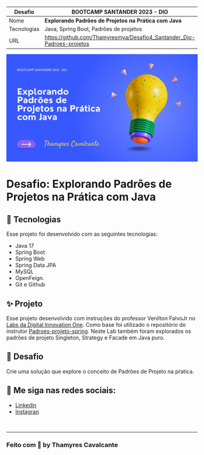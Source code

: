 
| Desafio | BOOTCAMP SANTANDER 2023 - DIO  |
| -------------  |--------------------------------|
| Nome        | **Explorando Padrões de Projetos na Prática com Java**  
| Tecnologias | Java, Spring Boot, Padrões de projetos                
| URL         | https://github.com/Thamyresmya/Desafio4_Santander_Dio-Padroes-projetos


![](geral/Capa.jpg)


# Desafio: Explorando Padrões de Projetos na Prática com Java


## 🚀 Tecnologias

Esse projeto foi desenvolvido com as seguintes tecnologias:

- Java 17
- Spring Boot
- Spring Web
- Spring Data JPA
- MySQL
- OpenFeign.
- Git e Github

## ✨ Projeto
Esse projeto desenvolvido com instruções do professor Venilton FalvoJr no [Labs da Digital Innovation One](https://web.dio.me/lab/explorando-padroes-de-projetos-na-pratica-com-java/learning/975a7cad-08ec-43be-9f34-5c3c65aa6ba7). Como base foi utilizado o repositório do instrutor [Padroes-projeto-spring](https://github.com/digitalinnovationone/lab-padroes-projeto-spring). Neste Lab também foram explorados os padrões de projeto Singleton, Strategy e Facade em Java puro.


## 🎯 Desafio

Crie uma solução que explore o conceito de Padrões de Projeto na pŕatica. 


## 🔗 Me siga nas redes sociais:
- [Linkedin](https://www.linkedin.com/in/thamyrescavalcante/)
- [Instagran](https://www.instagram.com/thamyres__cavalcante/)

<br>

---

### Feito com 💜 by Thamyres Cavalcante